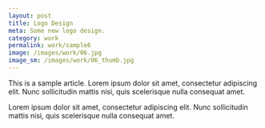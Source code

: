 ```yaml
---
layout: post
title: Logo Design
meta: Some new logo design.
category: work
permalink: work/sample6
image: /images/work/06.jpg
image_sm: /images/work/06_thumb.jpg
---
```


This is a sample article. Lorem ipsum dolor sit amet, consectetur adipiscing elit. Nunc sollicitudin mattis nisi, quis scelerisque nulla consequat amet.

Lorem ipsum dolor sit amet, consectetur adipiscing elit. Nunc sollicitudin mattis nisi, quis scelerisque nulla consequat amet.